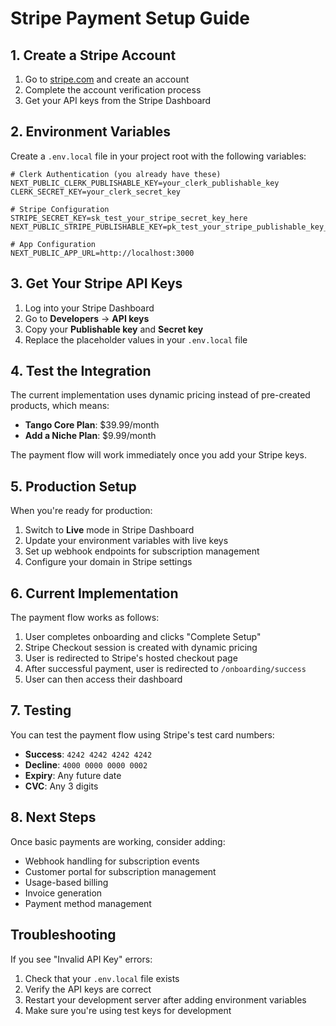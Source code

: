 # Stripe Payment Setup Guide

## 1. Create a Stripe Account

1. Go to [stripe.com](https://stripe.com) and create an account
2. Complete the account verification process
3. Get your API keys from the Stripe Dashboard

## 2. Environment Variables

Create a `.env.local` file in your project root with the following variables:

```env
# Clerk Authentication (you already have these)
NEXT_PUBLIC_CLERK_PUBLISHABLE_KEY=your_clerk_publishable_key
CLERK_SECRET_KEY=your_clerk_secret_key

# Stripe Configuration
STRIPE_SECRET_KEY=sk_test_your_stripe_secret_key_here
NEXT_PUBLIC_STRIPE_PUBLISHABLE_KEY=pk_test_your_stripe_publishable_key_here

# App Configuration
NEXT_PUBLIC_APP_URL=http://localhost:3000
```

## 3. Get Your Stripe API Keys

1. Log into your Stripe Dashboard
2. Go to **Developers** → **API keys**
3. Copy your **Publishable key** and **Secret key**
4. Replace the placeholder values in your `.env.local` file

## 4. Test the Integration

The current implementation uses dynamic pricing instead of pre-created products, which means:

- **Tango Core Plan**: $39.99/month
- **Add a Niche Plan**: $9.99/month

The payment flow will work immediately once you add your Stripe keys.

## 5. Production Setup

When you're ready for production:

1. Switch to **Live** mode in Stripe Dashboard
2. Update your environment variables with live keys
3. Set up webhook endpoints for subscription management
4. Configure your domain in Stripe settings

## 6. Current Implementation

The payment flow works as follows:

1. User completes onboarding and clicks "Complete Setup"
2. Stripe Checkout session is created with dynamic pricing
3. User is redirected to Stripe's hosted checkout page
4. After successful payment, user is redirected to `/onboarding/success`
5. User can then access their dashboard

## 7. Testing

You can test the payment flow using Stripe's test card numbers:

- **Success**: `4242 4242 4242 4242`
- **Decline**: `4000 0000 0000 0002`
- **Expiry**: Any future date
- **CVC**: Any 3 digits

## 8. Next Steps

Once basic payments are working, consider adding:

- Webhook handling for subscription events
- Customer portal for subscription management
- Usage-based billing
- Invoice generation
- Payment method management

## Troubleshooting

If you see "Invalid API Key" errors:

1. Check that your `.env.local` file exists
2. Verify the API keys are correct
3. Restart your development server after adding environment variables
4. Make sure you're using test keys for development 